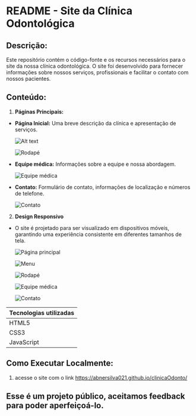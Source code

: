 ﻿# README - Site da Clínica Odontológica 
## Descrição:

Este repositório contém o código-fonte e os recursos necessários para o site da nossa clínica odontológica. O site foi desenvolvido para fornecer informações sobre nossos serviços, profissionais e facilitar o contato com nossos pacientes.

## Conteúdo:

1. **Páginas Principais:**
  * **Página Inicial:** Uma breve descrição da clínica e apresentação de serviços.

    ![Alt text](Pagina_Principal.png)

    ![Rodapé](<Footer.png>)

  * **Equipe médica:** Informações sobre a equipe e nossa abordagem. 

    ![Equipe médica](<Equipe_Medica.png>)

  * **Contato:** Formulário de contato, informações de localização e números de telefone.

    ![Contato](<Contato.png>)

  2. **Design Responsivo**
  * O site é projetado para ser visualizado em dispositivos móveis, garantindo uma experiência consistente em diferentes tamanhos de tela.

    ![Página principal](<Pagina_Principal_Mobile.png>)

    ![Menu](<Menu_Mobile.png>)

    ![Rodapé](<Footer_Mobile.png>)

    ![Equipe médica](<Equipe_Medica_Mobile.png>)

    ![Contato](<Contato_Mobile.png>)

Tecnologias utilizadas  |
--------- |
HTML5 |
CSS3 |
JavaScript |

## Como Executar Localmente:

1.  acesse o site com o link https://abnersilva021.github.io/clinicaOdonto/

## Esse é um projeto público, aceitamos feedback para poder aperfeiçoá-lo.

